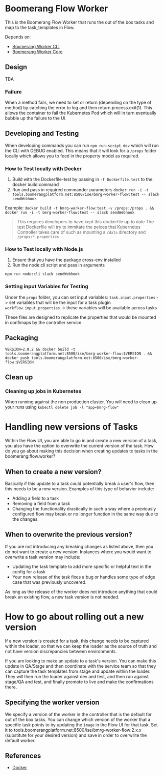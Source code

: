 # Boomerang Flow Worker

This is the Boomerang Flow Worker that runs the out of the box tasks and map to the task_templates in Flow.

Depends on:

- [Boomerang Worker CLI](https://github.ibm.com/Boomerang-Workers/boomerang.worker.base)
- [Boomerang Worker Core](https://github.ibm.com/Boomerang-Workers/boomerang.worker.base)

## Design

TBA

### Failure

When a method fails, we need to set or return (depending on the type of method) by catching the error to log and then return process.exit(1). This allows the container to fail the Kubernetes Pod which will in turn eventually bubble up the failure to the UI.

## Developing and Testing

When developing commands you can run `npm run-script dev` which will run the CLI with DEBUG enabled. This means that it will look for a `/props` folder locally which allows you to feed in the property model as required.

### How to Test locally with Docker

1. Build with the Dockerfile-test by passing in `-f Dockerfile.test` to the docker build command
2. Run and pass in required commander parameters `docker run -i -t tools.boomerangplatform.net:8500/ise/bmrg-worker-flow:test -- slack sendWebhook`

Example: `docker build -t bmrg-worker-flow:test -v /props:/props . && docker run -i -t bmrg-worker-flow:test -- slack sendWebhook`

> This requires developers to have kept this dockerfile up to date
> The test Dockerfile will try to immitate the peices that Kubernetes Controller takes care of such as mounting a `/data` directory and `/props/*.properties`

### How to Test locally with Node.js

1. Ensure that you have the package cross-env installed
2. Run the node:cli script and pass in arguments

```
npm run node:cli slack sendWebhook
```

### Setting input Variables for Testing

Under the `props` folder, you can set input variables:
`task.input.properties` -> set variables that will be the input for a task plugin
`workflow.input.properties` -> these variables will be available across tasks

These files are designed to replicate the properties that would be mounted in confimaps by the controller service.

## Packaging

`VERSION=2.0.2 && docker build -t tools.boomerangplatform.net:8500/ise/bmrg-worker-flow:$VERSION . && docker push tools.boomerangplatform.net:8500/ise/bmrg-worker-flow:$VERSION`

## Clean up

### Cleaning up jobs in Kubernetes

When running against the non production cluster. You will need to clean up your runs using `kubectl delete job -l "app=bmrg-flow"`

# Handling new versions of Tasks

Within the Flow UI, you are able to go in and create a new version of a task, you also have the option to overwrite the current version of the task. How do you go about making this decision when creating updates to tasks in the boomerang.flow.worker?

## When to create a new version?

Basically if this update to a task could potentially break a user's flow, then this needs to be a new version. Examples of this type of behavior include:

- Adding a field to a task
- Removing a field from a task
- Changing the functionality drastically in such a way where a previously configured flow may break or no longer function in the same way due to the changes.

## When to overwrite the previous version?

If you are not introducing any breaking changes as listed above, then you do not want to create a new version. Instances where you would want to overwrite a task version may include:

- Updating the task template to add more specific or helpful text in the config for a task
- Your new release of the task fixes a bug or handles some type of edge case that was previously uncovered.

As long as the release of the worker does not introduce anything that could break an existing flow, a new task version is not needed.

# How to go about rolling out a new version

If a new version is created for a task, this change needs to be captured within the loader, so that we can keep the loader as the source of truth and not have version discrepancies between environments.

If you are looking to make an update to a task's version. You can make this update in QA/Stage and then coordinate with the service team so that they can capture the task templates from stage and update within the loader. They will then run the loader against dev and test, and then run against stage/QA and test, and finally promote to live and make the confirmations there.

## Specifying the worker version

We specify a version of the worker in the controller that is the default for out of the box tasks. You can change which version of the worker that a specific task points to by updating the `image` in the Flow UI for that task. Set it to tools.boomerangplatform.net:8500/ise/bmrg-worker-flow:2.x.x (substitute for your desired version) and save in order to overwrite the default worker.

## References

- [Docker](https://github.com/docker-library/docker/blob/master/Dockerfile.template)
